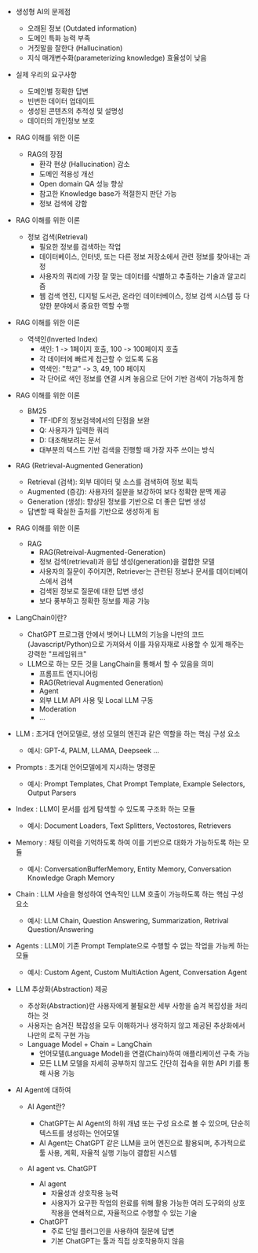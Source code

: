 - 생성형 AI의 문제점
  - 오래된 정보 (Outdated information)
  - 도메인 특화 능력 부족
  - 거짓말을 잘한다 (Hallucination)
  - 지식 매개변수화(parameterizing knowledge) 효율성이 낮음

- 실제 우리의 요구사항
  - 도메인별 정확한 답변
  - 빈번한 데이터 업데이트
  - 생성된 콘텐츠의 추적성 및 설명성
  - 데이터의 개인정보 보호

- RAG 이해를 위한 이론  
  - RAG의 장점  
    - 환각 현상 (Hallucination) 감소  
    - 도메인 적용성 개선  
    - Open domain QA 성능 향상  
    - 참고한 Knowledge base가 적절한지 판단 가능  
    - 정보 검색에 강함  

- RAG 이해를 위한 이론  
  - 정보 검색(Retrieval)  
    - 필요한 정보를 검색하는 작업  
    - 데이터베이스, 인터넷, 또는 다른 정보 저장소에서 관련 정보를 찾아내는 과정  
    - 사용자의 쿼리에 가장 잘 맞는 데이터를 식별하고 추출하는 기술과 알고리즘  
    - 웹 검색 엔진, 디지털 도서관, 온라인 데이터베이스, 정보 검색 시스템 등 다양한 분야에서 중요한 역할 수행  

- RAG 이해를 위한 이론  
  - 역색인(Inverted Index)  
    - 색인: 1 -> 1페이지 호출, 100 -> 100페이지 호출  
    - 각 데이터에 빠르게 접근할 수 있도록 도움  
    - 역색인: "학교" -> 3, 49, 100 페이지  
    - 각 단어로 색인 정보를 연결 시켜 놓음으로 단어 기반 검색이 가능하게 함  

- RAG 이해를 위한 이론  
  - BM25  
    - TF-IDF의 정보검색에서의 단점을 보완  
    - Q: 사용자가 입력한 쿼리  
    - D: 대조해보려는 문서  
    - 대부분의 텍스트 기반 검색을 진행할 때 가장 자주 쓰이는 방식  

- RAG (Retrieval-Augmented Generation)
  - Retrieval (검색): 외부 데이터 및 소스를 검색하여 정보 획득
  - Augmented (증강): 사용자의 질문을 보강하여 보다 정확한 문맥 제공
  - Generation (생성): 향상된 정보를 기반으로 더 좋은 답변 생성
  - 답변할 때 확실한 출처를 기반으로 생성하게 됨

- RAG 이해를 위한 이론
  - RAG
    - RAG(Retreival-Augmented-Generation)
    - 정보 검색(retrieval)과 응답 생성(generation)을 결합한 모델
    - 사용자의 질문이 주어지면, Retriever는 관련된 정보나 문서를 데이터베이스에서 검색
    - 검색된 정보로 질문에 대한 답변 생성
    - 보다 풍부하고 정확한 정보를 제공 가능

- LangChain이란?
  - ChatGPT 프로그램 안에서 벗어나 LLM의 기능을 나만의 코드(Javascript/Python)으로 가져와서 이를 자유자재로 사용할 수 있게 해주는 강력한 "프레임워크"
  - LLM으로 하는 모든 것을 LangChain을 통해서 할 수 있음을 의미
    - 프롬프트 엔지니어링
    - RAG(Retrieval Augmented Generation)
    - Agent
    - 외부 LLM API 사용 및 Local LLM 구동
    - Moderation
    - ...

- LLM : 초거대 언어모델로, 생성 모델의 엔진과 같은 역할을 하는 핵심 구성 요소
  - 예시: GPT-4, PALM, LLAMA, Deepseek ...

- Prompts : 초거대 언어모델에게 지시하는 명령문
  - 예시: Prompt Templates, Chat Prompt Template, Example Selectors, Output Parsers

- Index : LLM이 문서를 쉽게 탐색할 수 있도록 구조화 하는 모듈
  - 예시: Document Loaders, Text Splitters, Vectostores, Retrievers

- Memory : 채팅 이력을 기억하도록 하여 이를 기반으로 대화가 가능하도록 하는 모듈
  - 예시: ConversationBufferMemory, Entity Memory, Conversation Knowledge Graph Memory

- Chain : LLM 사슬을 형성하여 연속적인 LLM 호출이 가능하도록 하는 핵심 구성 요소
  - 예시: LLM Chain, Question Answering, Summarization, Retrival Question/Answering

- Agents : LLM이 기존 Prompt Template으로 수행할 수 없는 작업을 가능케 하는 모듈
  - 예시: Custom Agent, Custom MultiAction Agent, Conversation Agent

- LLM 추상화(Abstraction) 제공
  - 추상화(Abstraction)란 사용자에게 불필요한 세부 사항을 숨겨 복잡성을 처리하는 것
  - 사용자는 숨겨진 복잡성을 모두 이해하거나 생각하지 않고 제공된 추상화에서 나만의 로직 구현 가능
  - Language Model + Chain = LangChain
    - 언어모델(Language Model)을 연결(Chain)하여 애플리케이션 구축 가능
    - 모든 LLM 모델을 자세히 공부하지 않고도 간단히 접속을 위한 API 키를 통해 사용 가능

- AI Agent에 대하여
  - AI Agent란?
    - ChatGPT는 AI Agent의 하위 개념 또는 구성 요소로 볼 수 있으며, 단순히 텍스트를 생성하는 언어모델
    - AI Agent는 ChatGPT 같은 LLM을 코어 엔진으로 활용되며, 추가적으로 툴 사용, 계획, 자율적 실행 기능이 결합된 시스템

  - AI agent vs. ChatGPT
    - AI agent
      - 자율성과 상호작용 능력
      - 사용자가 요구한 작업의 완료를 위해 활용 가능한 여러 도구와의 상호작용을 연쇄적으로,
        자율적으로 수행할 수 있는 기술
    - ChatGPT
      - 주로 단일 플러그인을 사용하여 질문에 답변
      - 기본 ChatGPT는 툴과 직접 상호작용하지 않음
